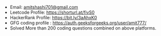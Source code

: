 
- Email: amitshashi701@gmail.com
- Leetcode Profile: https://shorturl.at/fivS0
- HackerRank Profile: https://bit.ly/3aAhxK0
- GFG coding profile : https://auth.geeksforgeeks.org/user/amit777/
- Solved More than 200 coding questions combined on above platforms.
<!---
AmitShashi/AmitShashi is a ✨ special ✨ repository because its `README.md` (this file) appears on your GitHub profile.
You can click the Preview link to take a look at your changes.
--->
